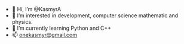 - 👋 Hi, I’m @KasmyrA
- 👀 I’m interested in development, computer science mathematic and physics.
- 🌱 I’m currently learning Python and C++
- 📫 onekasmyr@gmail.com

<!---
KasmyrA/KasmyrA is a ✨ special ✨ repository because its `README.md` (this file) appears on your GitHub profile.
You can click the Preview link to take a look at your changes.
--->
